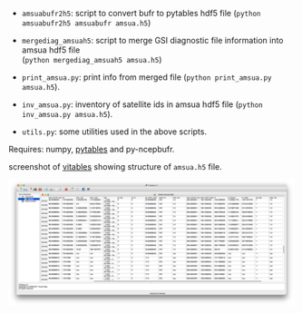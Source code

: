 * `amsuabufr2h5`: script to convert bufr to pytables hdf5 file (`python amsuabufr2h5 amsuabufr amsua.h5`)

* `mergediag_amsuah5`:  script to merge GSI diagnostic file information into amsua hdf5 file  
  (`python mergediag_amsuah5 amsua.h5`)

* `print_amsua.py`: print info from merged file (`python print_amsua.py amsua.h5`).

* `inv_amsua.py`: inventory of satellite ids in amsua hdf5 file (`python inv_amsua.py amsua.h5`).

* `utils.py`:  some utilities used in the above scripts.

Requires: numpy, [pytables](http://www.pytables.org) and py-ncepbufr.

screenshot of [vitables](http://vitables.org) showing structure of `amsua.h5` file.

![amsua.h5](vitables.png?raw=true "AMSUA pytables file")
